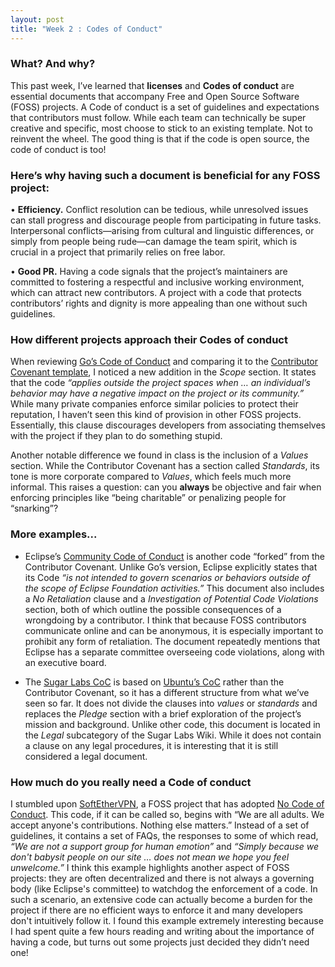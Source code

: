 ```yaml
---
layout: post
title: "Week 2 : Codes of Conduct"
---
```


### What? And why?

This past week, I’ve learned that **licenses** and **Codes of conduct** are essential documents that accompany Free and Open Source Software (FOSS) projects. A Code of conduct is a set of guidelines and expectations that contributors must follow. While each team can technically be super creative and specific, most choose to stick to an existing template. Not to reinvent the wheel. The good thing is that if the code is open source, the code of conduct is too!

### Here’s why having such a document is beneficial for any FOSS project:

•	**Efficiency.** Conflict resolution can be tedious, while unresolved issues can stall progress and discourage people from participating in future tasks. Interpersonal conflicts—arising from cultural and linguistic differences, or simply from people being rude—can damage the team spirit, which is crucial in a project that primarily relies on free labor.

•	**Good PR.** Having a code signals that the project’s maintainers are committed to fostering a respectful and inclusive working environment, which can attract new contributors. A project with a code that protects contributors’ rights and dignity is more appealing than one without such guidelines.

### How different projects approach their Codes of conduct

When reviewing [Go’s Code of Conduct][Go] and comparing it to the [Contributor Covenant template][Covenant], I noticed a new addition in the *Scope* section. It states that the code *“applies outside the project spaces when … an individual’s behavior may have a negative impact on the project or its community.”* While many private companies enforce similar policies to protect their reputation, I haven’t seen this kind of provision in other FOSS projects. Essentially, this clause discourages developers from associating themselves with the project if they plan to do something stupid.

Another notable difference we found in class is the inclusion of a *Values* section. While the Contributor Covenant has a section called *Standards*, its tone is more corporate compared to *Values*, which feels much more informal. This raises a question: can you **always** be objective and fair when enforcing principles like “being charitable” or penalizing people for “snarking”?

### More examples...

* Eclipse’s [Community Code of Conduct][Ecl] is another code “forked” from the Contributor Covenant. Unlike Go’s version, Eclipse explicitly states that its Code *“is not intended to govern scenarios or behaviors outside of the scope of Eclipse Foundation activities.”* This document also includes a *No Retaliation* clause and a *Investigation of Potential Code Violations* section, both of which outline the possible consequences of a wrongdoing by a contributor. I think that because FOSS contributors communicate online and can be anonymous, it is especially important to prohibit any form of retaliation. The document repeatedly mentions that Eclipse has a separate committee overseeing code violations, along with an executive board.

* The [Sugar Labs CoC][SL] is based on [Ubuntu’s CoC][UB] rather than the Contributor Covenant, so it has a different structure from what we’ve seen so far. It does not divide the clauses into _values_ or _standards_ and replaces the *Pledge* section with a brief exploration of the project’s mission and background. Unlike other code, this document is located in the *Legal* subcategory of the Sugar Labs Wiki. While it does not contain a clause on any legal procedures, it is interesting that it is still considered a legal document.

### How much do you really need a Code of conduct

I stumbled upon [SoftEtherVPN][SEVPN], a FOSS project that has adopted [No Code of Conduct][Nococ]. This code, if it can be called so, begins with “We are all adults. We accept anyone's contributions. Nothing else matters.” Instead of a set of guidelines, it contains a set of FAQs, the responses to some of which read, _“We are not a support group for human emotion”_ and _“Simply because we don't babysit people on our site … does not mean we hope you feel unwelcome.”_ I think this example highlights another aspect of FOSS projects: they are often decentralized and there is not always a governing body (like Eclipse's committee) to watchdog the enforcement of a code. In such a scenario, an extensive code can actually become a burden for the project if there are no efficient ways to enforce it and many developers don't intuitively follow it. I found this example extremely interesting because I had spent quite a few hours reading and writing about the importance of having a code, but turns out some projects just decided they didn’t need one!

[Go]: [https://go.dev/conduct]
[Covenant]: [https://www.contributor-covenant.org/]
[Ecl]: [https://www.eclipse.org/org/documents/Community_Code_of_Conduct.php]
[SL]: [https://wiki.sugarlabs.org/go/Sugar_Labs/Legal/Code_of_Conduct]
[UB]: [https://ubuntu.com/community/ethos/code-of-conduct]
[SEVPN]: [https://github.com/SoftEtherVPN/SoftEtherVPN/blob/master/CODE_OF_CONDUCT.md]
[Nococ]: [https://nocodeofconduct.com/]

